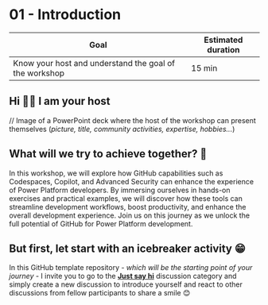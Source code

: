 # 01 - Introduction

| **Goal**                                               | **Estimated duration** |
| ------------------------------------------------------ | ---------------------- |
| Know your host and understand the goal of the workshop | 15 min                 |

## Hi 👋🏼 I am your host

// Image of a PowerPoint deck where the host of the workshop can present themselves (_picture, title, community activities, expertise, hobbies..._)

## What will we try to achieve together? 🤔

In this workshop, we will explore how GitHub capabilities such as Codespaces, Copilot, and Advanced Security can enhance the experience of Power Platform developers. By immersing ourselves in hands-on exercises and practical examples, we will discover how these tools can streamline development workflows, boost productivity, and enhance the overall development experience. Join us on this journey as we unlock the full potential of GitHub for Power Platform development.

## But first, let start with an icebreaker activity 😁

In this GitHub template repository - _which will be the starting point of your journey_ - I invite you to go to the [**Just say hi**](https://github.com/rpothin/PowerPlatform-DevEx-With-GitHub-Workshop/discussions/categories/just-say-hi) discussion category and simply create a new discussion to introduce yourself and react to other discussions from fellow participants to share a smile 😊